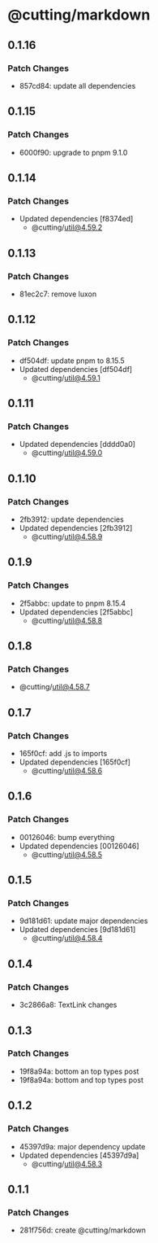 # @cutting/markdown

## 0.1.16

### Patch Changes

- 857cd84: update all dependencies

## 0.1.15

### Patch Changes

- 6000f90: upgrade to pnpm 9.1.0

## 0.1.14

### Patch Changes

- Updated dependencies [f8374ed]
  - @cutting/util@4.59.2

## 0.1.13

### Patch Changes

- 81ec2c7: remove luxon

## 0.1.12

### Patch Changes

- df504df: update pnpm to 8.15.5
- Updated dependencies [df504df]
  - @cutting/util@4.59.1

## 0.1.11

### Patch Changes

- Updated dependencies [dddd0a0]
  - @cutting/util@4.59.0

## 0.1.10

### Patch Changes

- 2fb3912: update dependencies
- Updated dependencies [2fb3912]
  - @cutting/util@4.58.9

## 0.1.9

### Patch Changes

- 2f5abbc: update to pnpm 8.15.4
- Updated dependencies [2f5abbc]
  - @cutting/util@4.58.8

## 0.1.8

### Patch Changes

- @cutting/util@4.58.7

## 0.1.7

### Patch Changes

- 165f0cf: add .js to imports
- Updated dependencies [165f0cf]
  - @cutting/util@4.58.6

## 0.1.6

### Patch Changes

- 00126046: bump everything
- Updated dependencies [00126046]
  - @cutting/util@4.58.5

## 0.1.5

### Patch Changes

- 9d181d61: update major dependencies
- Updated dependencies [9d181d61]
  - @cutting/util@4.58.4

## 0.1.4

### Patch Changes

- 3c2866a8: TextLink changes

## 0.1.3

### Patch Changes

- 19f8a94a: bottom an top types post
- 19f8a94a: bottom and top types post

## 0.1.2

### Patch Changes

- 45397d9a: major dependency update
- Updated dependencies [45397d9a]
  - @cutting/util@4.58.3

## 0.1.1

### Patch Changes

- 281f756d: create @cutting/markdown
